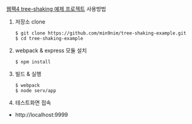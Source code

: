 [웹팩4 tree-shaking 예제 프로젝트](https://min9nim.github.io/2018/08/tree-shaking/) 사용방법

1. 저장소 clone
    ```
    $ git clone https://github.com/min9nim/tree-shaking-example.git
    $ cd tree-shaking-example
    ```

1. webpack & express 모듈 설치
      ```
      $ npm install
      ```

1. 빌드 & 실행
      ```
      $ webpack
      $ node serv/app
      ```

1. 테스트화면 접속

* http://localhost:9999
